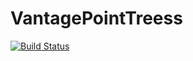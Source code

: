# VantagePointTreess

[![Build Status](https://travis-ci.org/NickMcNutt/VantagePointTrees.jl.svg?branch=master)](https://travis-ci.org/NickMcNutt/VantagePointTrees.jl)
